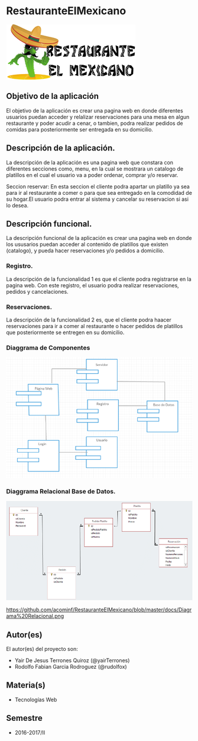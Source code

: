 # RestauranteElMexicano

![Logotipo Restaurant](https://github.com/acominf/RestauranteElMexicano/blob/master/docs/logoPrincipal.png)


## Objetivo de la aplicación
El objetivo de la aplicación es crear una pagina web en donde diferentes usuarios puedan acceder y relalizar reservaciones para una mesa en algun restaurante y poder acudir a cenar, o tambien, podra realizar pedidos de comidas para posteriormente ser entregada en su domicilio.

## Descripción de la aplicación.
La descripción de la aplicación es una pagina web que constara con diferentes secciones como, menu, en la cual se mostrara un catalogo de platillos en el cual el usuario va a poder ordenar, comprar y/o reservar.

Seccion reservar: En esta seccion el cliente podra apartar un platillo ya sea para ir al restaurante a comer o para que sea entregado en la comodidad de su hogar.El usuario podra entrar al sistema y cancelar su reservacion si asi lo desea.

## Descripción funcional.
La descripción funcional de la aplicación es crear una pagina web en donde los ususarios puedan acceder al contenido de platillos que existen (catalogo), y pueda hacer reservaciones y/o pedidos a domicilio.

### Registro.
La descripción de la funcionalidad 1 es que el cliente podra registrarse en la pagina web. Con este registro, el usuario podra realizar reservaciones, pedidos y cancelaciones.

### Reservaciones.
La descripción de la funcionalidad 2 es, que el cliente podra haacer reservaciones para ir a comer al restaurante o hacer pedidos de platillos que posteriormente se entregen en su domicilio.

### Diaggrama de Componentes
![Diagrama Componentes](https://github.com/acominf/RestauranteElMexicano/blob/master/docs/Componentes.png)

### Diaggrama Relacional Base de Datos.
![Diagrama Relacional](https://github.com/acominf/RestauranteElMexicano/blob/master/docs/Diagrama%20Relacional.png)

https://github.com/acominf/RestauranteElMexicano/blob/master/docs/Diagrama%20Relacional.png

## Autor(es)
El autor(es) del proyecto son:
- Yair De Jesus Terrones Quiroz (@yairTerrones)
- Rodolfo Fabian Garcia Rodroguez (@rudolfox)

## Materia(s)
- Tecnologías Web

## Semestre
- 2016-2017/II


